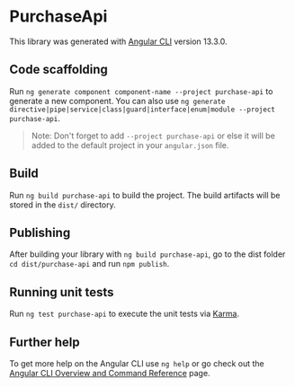 # PurchaseApi

This library was generated with [Angular CLI](https://github.com/angular/angular-cli) version 13.3.0.

## Code scaffolding

Run `ng generate component component-name --project purchase-api` to generate a new component. You can also use `ng generate directive|pipe|service|class|guard|interface|enum|module --project purchase-api`.
> Note: Don't forget to add `--project purchase-api` or else it will be added to the default project in your `angular.json` file. 

## Build

Run `ng build purchase-api` to build the project. The build artifacts will be stored in the `dist/` directory.

## Publishing

After building your library with `ng build purchase-api`, go to the dist folder `cd dist/purchase-api` and run `npm publish`.

## Running unit tests

Run `ng test purchase-api` to execute the unit tests via [Karma](https://karma-runner.github.io).

## Further help

To get more help on the Angular CLI use `ng help` or go check out the [Angular CLI Overview and Command Reference](https://angular.io/cli) page.

